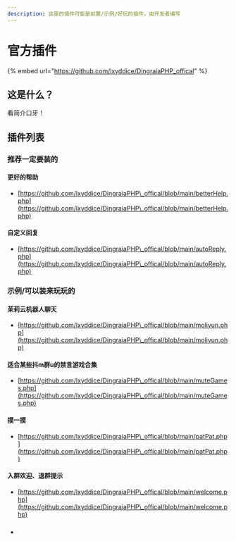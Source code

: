 ```yaml
---
description: 这里的插件可能是前置/示例/好玩的插件，由开发者编写
---
```


# 官方插件



{% embed url="https://github.com/lxyddice/DingraiaPHP_offical" %}

## 这是什么？

看简介口牙！

## 插件列表

### 推荐一定要装的

#### 更好的帮助

* [https://github.com/lxyddice/DingraiaPHP\_offical/blob/main/betterHelp.php](https://github.com/lxyddice/DingraiaPHP\_offical/blob/main/betterHelp.php)

#### 自定义回复

* [https://github.com/lxyddice/DingraiaPHP\_offical/blob/main/autoReply.php](https://github.com/lxyddice/DingraiaPHP\_offical/blob/main/autoReply.php)

### 示例/可以装来玩玩的

#### 茉莉云机器人聊天

* [https://github.com/lxyddice/DingraiaPHP\_offical/blob/main/moliyun.php](https://github.com/lxyddice/DingraiaPHP\_offical/blob/main/moliyun.php)

#### 适合某些抖m群u的禁言游戏合集

* [https://github.com/lxyddice/DingraiaPHP\_offical/blob/main/muteGames.php](https://github.com/lxyddice/DingraiaPHP\_offical/blob/main/muteGames.php)

#### 摸一摸

* [https://github.com/lxyddice/DingraiaPHP\_offical/blob/main/patPat.php](https://github.com/lxyddice/DingraiaPHP\_offical/blob/main/patPat.php)

#### 入群欢迎、退群提示

* [https://github.com/lxyddice/DingraiaPHP\_offical/blob/main/welcome.php](https://github.com/lxyddice/DingraiaPHP\_offical/blob/main/welcome.php)

###

*
